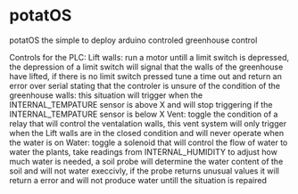 # potatOS
potatOS the simple to deploy arduino controled greenhouse control

Controls for the PLC:
	Lift walls: run a motor untill a limit switch is depressed, the depression of a limit switch will signal that the walls of the greenhouse have lifted, if there is no limit switch pressed tune a time out and return an error over serial stating that the controler is unsure of the condition of the greenhouse walls: this situation will trigger when the INTERNAL_TEMPATURE sensor is above X and will stop triggering if the INTERNAL_TEMPATURE sensor is below X
	Vent: toggle the condition of a relay that will control the ventalation walls, this vent system will only trigger when the Lift walls are in the closed condition and will never operate when the water is on
	Water: toggle a solenoid that will control the flow of water to water the plants, take readings from INTERNAL_HUMIDITY to adjust how much water is needed, a soil probe will determine the water content of the soil and will not water execcivly, if the probe returns unusual values it will return a error and will not produce water untill the situation is repaired
